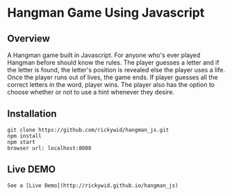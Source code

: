 # Hangman Game Using Javascript

## Overview
A Hangman game built in Javascript. For anyone who's ever played Hangman before should know the rules. The player guesses a letter and if the letter is found, the letter's position is revealed else the player uses a life. Once the player runs out of lives, the game ends. If player guesses all the correct letters in the word, player wins. The player also has the option to choose whether or not to use a hint whenever they desire.

## Installation
```
git clone https://github.com/rickywid/hangman_js.git
npm install
npm start
browser url: localhost:8080

```

## Live DEMO
```
See a [Live Demo](http://rickywid.github.io/hangman_js)
```

